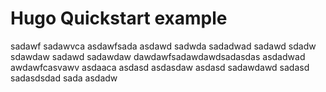 # Hugo Quickstart example
sadawf
sadawvca
asdawfsada
asdawd
sadwda
sadadwad
sadawd
sdadw
sdawdaw
sadawd
sadawdaw
dawdawfsadawdawdsadasdas
asdadwad
awdawfcasvawv
asdaaca
asdasd
asdasdaw
asdasd
sadawdawd
sadasd
sadasdsdad
sada
asdadw
